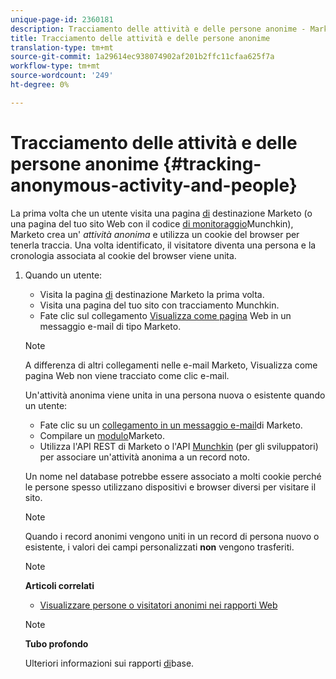 ```yaml
---
unique-page-id: 2360181
description: Tracciamento delle attività e delle persone anonime - Marketo Docs - Documentazione prodotto
title: Tracciamento delle attività e delle persone anonime
translation-type: tm+mt
source-git-commit: 1a29614ec938074902af201b2ffc11cfaa625f7a
workflow-type: tm+mt
source-wordcount: '249'
ht-degree: 0%

---
```



# Tracciamento delle attività e delle persone anonime {#tracking-anonymous-activity-and-people}

La prima volta che un utente visita una pagina [di](../../../../product-docs/demand-generation/landing-pages/free-form-landing-pages/create-a-free-form-landing-page.md) destinazione Marketo (o una pagina del tuo sito Web con il codice [di monitoraggio](../../../../product-docs/administration/additional-integrations/add-munchkin-tracking-code-to-your-website.md)Munchkin), Marketo crea un&#39; *attività* *anonima* e utilizza un cookie del browser per tenerla traccia. Una volta identificato, il visitatore diventa una persona e la cronologia associata al cookie del browser viene unita.

1. Quando un utente:

   * Visita la pagina [di](../../../../product-docs/demand-generation/landing-pages/free-form-landing-pages/create-a-free-form-landing-page.md) destinazione Marketo la prima volta.
   * Visita una pagina del tuo sito con tracciamento [](../../../../product-docs/administration/additional-integrations/add-munchkin-tracking-code-to-your-website.md)Munchkin.
   * Fate clic sul collegamento [Visualizza come pagina](../../../../product-docs/email-marketing/general/functions-in-the-editor/add-a-view-as-web-page-link-to-an-email.md) Web in un messaggio e-mail di tipo Marketo.

   >[!NOTE]
   >
   >A differenza di altri collegamenti nelle e-mail Marketo, Visualizza come pagina Web non viene tracciato come clic e-mail.

   Un&#39;attività anonima viene unita in una persona nuova o esistente quando un utente:

   * Fate clic su un [collegamento in un messaggio e-mail](../../../../product-docs/email-marketing/general/using-tokens/add-tokens-to-an-email-link.md)di Marketo.
   * Compilare un [modulo](http://docs.marketo.com/display/docs/forms)Marketo.
   * Utilizza l&#39;API [](http://developers.marketo.com/rest-api/lead-database/leads/) REST di Marketo o l&#39;API [Munchkin](http://developers.marketo.com/documentation/websites/lead-tracking-munchkin-js/) (per gli sviluppatori) per associare un&#39;attività anonima a un record noto.

   Un nome nel database potrebbe essere associato a molti cookie perché le persone spesso utilizzano dispositivi e browser diversi per visitare il sito.

   >[!NOTE]
   >
   >Quando i record anonimi vengono uniti in un record di persona nuovo o esistente, i valori dei campi personalizzati **non** vengono trasferiti.

   >[!NOTE]
   >
   >**Articoli correlati**
   >
   >    
   >    
   >    * [Visualizzare persone o visitatori anonimi nei rapporti Web](display-people-or-anonymous-visitors-in-web-reports.md)


   >[!NOTE]
   >
   >**Tubo profondo**
   >
   >
   >Ulteriori informazioni sui rapporti [di](http://docs.marketo.com/display/docs/basic+reporting)base.

